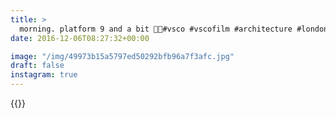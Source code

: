 ```yaml
---
title: >
  morning. platform 9 and a bit 🚂🚋#vsco #vscofilm #architecture #london #morning #city
date: 2016-12-06T08:27:32+00:00

image: "/img/49973b15a5797ed50292bfb96a7f3afc.jpg"
draft: false
instagram: true
---
```


{{<photo src="/img/49973b15a5797ed50292bfb96a7f3afc.jpg">}}
